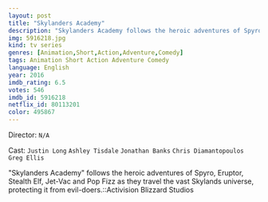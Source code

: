```yaml
---
layout: post
title: "Skylanders Academy"
description: "Skylanders Academy follows the heroic adventures of Spyro, Eruptor, Stealth Elf, Jet-Vac and Pop Fizz as they travel the vast Skylands universe, protecting it from evil-doers.::Activision Blizzard Studios.."
img: 5916218.jpg
kind: tv series
genres: [Animation,Short,Action,Adventure,Comedy]
tags: Animation Short Action Adventure Comedy 
language: English
year: 2016
imdb_rating: 6.5
votes: 546
imdb_id: 5916218
netflix_id: 80113201
color: 495867
---
```

Director: `N/A`  

Cast: `Justin Long` `Ashley Tisdale` `Jonathan Banks` `Chris Diamantopoulos` `Greg Ellis` 

"Skylanders Academy" follows the heroic adventures of Spyro, Eruptor, Stealth Elf, Jet-Vac and Pop Fizz as they travel the vast Skylands universe, protecting it from evil-doers.::Activision Blizzard Studios